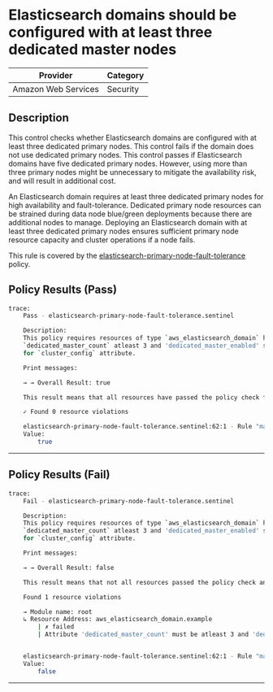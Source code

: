 # Elasticsearch domains should be configured with at least three dedicated master nodes

| Provider            | Category  |
| ------------------- | --------  |
| Amazon Web Services |  Security |

## Description

This control checks whether Elasticsearch domains are configured with at least three dedicated primary nodes. This control fails if the domain does not use dedicated primary nodes. This control passes if Elasticsearch domains have five dedicated primary nodes. However, using more than three primary nodes might be unnecessary to mitigate the availability risk, and will result in additional cost.

An Elasticsearch domain requires at least three dedicated primary nodes for high availability and fault-tolerance. Dedicated primary node resources can be strained during data node blue/green deployments because there are additional nodes to manage. Deploying an Elasticsearch domain with at least three dedicated primary nodes ensures sufficient primary node resource capacity and cluster operations if a node fails.

This rule is covered by the [elasticsearch-primary-node-fault-tolerance](https://github.com/hashicorp/policy-library-FSBP-Policy-Set-for-AWS-Terraform/blob/main/policies/elasticsearch/elasticsearch-primary-node-fault-tolerance.sentinel) policy.

## Policy Results (Pass)

```bash
trace:
    Pass - elasticsearch-primary-node-fault-tolerance.sentinel

    Description:
    This policy requires resources of type `aws_elasticsearch_domain` have the
    `dedicated_master_count` atleast 3 and 'dedicated_master_enabled' set to true
    for `cluster_config` attribute.

    Print messages:

    → → Overall Result: true

    This result means that all resources have passed the policy check for the policy elasticsearch-primary-node-fault-tolerance.

    ✓ Found 0 resource violations

    elasticsearch-primary-node-fault-tolerance.sentinel:62:1 - Rule "main"
    Value:
        true
```

---

## Policy Results (Fail)

```bash
trace:
    Fail - elasticsearch-primary-node-fault-tolerance.sentinel

    Description:
    This policy requires resources of type `aws_elasticsearch_domain` have the
    `dedicated_master_count` atleast 3 and 'dedicated_master_enabled' set to true
    for `cluster_config` attribute.

    Print messages:

    → → Overall Result: false

    This result means that not all resources passed the policy check and the protected behavior is not allowed for the policy elasticsearch-primary-node-fault-tolerance.

    Found 1 resource violations

    → Module name: root
    ↳ Resource Address: aws_elasticsearch_domain.example
        | ✗ failed
        | Attribute 'dedicated_master_count' must be atleast 3 and 'dedicated_master_enabled' set to true for the attribute 'cluster_config' for 'aws_elasticsearch_domain' resources. Refer to https://docs.aws.amazon.com/securityhub/latest/userguide/es-controls.html#es-7 for more details.


    elasticsearch-primary-node-fault-tolerance.sentinel:62:1 - Rule "main"
    Value:
        false
```

---
